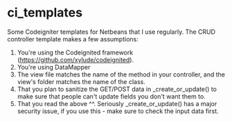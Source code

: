 ci_templates
============

Some Codeigniter templates for Netbeans that I use regularly. The CRUD controller template makes a few assumptions:

1. You're using the Codeignited framework (https://github.com/xylude/codeignited).
2. You're using DataMapper
3. The view file matches the name of the method in your controller, and the view's folder matches the name of the class.
4. That you plan to sanitize the GET/POST data in _create_or_update() to make sure that people can't update fields you don't want them to.
5. That you read the above ^^. Seriously _create_or_update() has a major security issue, if you use this - make sure to check the input data first.
